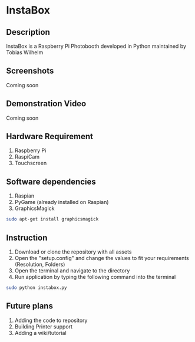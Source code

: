 # InstaBox
## Description
InstaBox is a Raspberry Pi Photobooth developed in Python maintained by Tobias Wilhelm

## Screenshots
Coming soon

## Demonstration Video
Coming soon

## Hardware Requirement
1. Raspberry Pi 
2. RaspiCam
3. Touchscreen

## Software dependencies
1. Raspian
2. PyGame (already installed on Raspian)
3. GraphicsMagick 
```*.sh
sudo apt-get install graphicsmagick
```

## Instruction
1. Download or clone the repository with all assets
2. Open the "setup.config" and change the values to fit your requirements (Resolution, Folders)
3. Open the terminal and navigate to the directory
4. Run application by typing the following command into the terminal
```*.sh
sudo python instabox.py
```

## Future plans
1. Adding the code to repository
2. Building Printer support
3. Adding a wiki/tutorial
